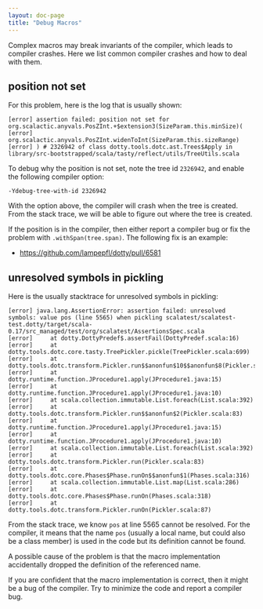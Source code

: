 ```yaml
---
layout: doc-page
title: "Debug Macros"
---
```


Complex macros may break invariants of the compiler, which leads to compiler crashes.
Here we list common compiler crashes and how to deal with them.

## position not set

For this problem, here is the log that is usually shown:

```
[error] assertion failed: position not set for org.scalactic.anyvals.PosZInt.+$extension3(SizeParam.this.minSize)(
[error]   org.scalactic.anyvals.PosZInt.widenToInt(SizeParam.this.sizeRange)
[error] ) # 2326942 of class dotty.tools.dotc.ast.Trees$Apply in library/src-bootstrapped/scala/tasty/reflect/utils/TreeUtils.scala
```

To debug why the position is not set, note the tree id `2326942`, and enable
the following compiler option:

```
-Ydebug-tree-with-id 2326942
```

With the option above, the compiler will crash when the tree is created. From
the stack trace, we will be able to figure out where the tree is created.

If the position is in the compiler, then either report a compiler bug or
fix the problem with `.withSpan(tree.span)`. The following fix is an example:

- https://github.com/lampepfl/dotty/pull/6581

## unresolved symbols in pickling

Here is the usually stacktrace for unresolved symbols in pickling:

```
[error] java.lang.AssertionError: assertion failed: unresolved symbols: value pos (line 5565) when pickling scalatest/scalatest-test.dotty/target/scala-0.17/src_managed/test/org/scalatest/AssertionsSpec.scala
[error] 	at dotty.DottyPredef$.assertFail(DottyPredef.scala:16)
[error] 	at dotty.tools.dotc.core.tasty.TreePickler.pickle(TreePickler.scala:699)
[error] 	at dotty.tools.dotc.transform.Pickler.run$$anonfun$10$$anonfun$8(Pickler.scala:60)
[error] 	at dotty.runtime.function.JProcedure1.apply(JProcedure1.java:15)
[error] 	at dotty.runtime.function.JProcedure1.apply(JProcedure1.java:10)
[error] 	at scala.collection.immutable.List.foreach(List.scala:392)
[error] 	at dotty.tools.dotc.transform.Pickler.run$$anonfun$2(Pickler.scala:83)
[error] 	at dotty.runtime.function.JProcedure1.apply(JProcedure1.java:15)
[error] 	at dotty.runtime.function.JProcedure1.apply(JProcedure1.java:10)
[error] 	at scala.collection.immutable.List.foreach(List.scala:392)
[error] 	at dotty.tools.dotc.transform.Pickler.run(Pickler.scala:83)
[error] 	at dotty.tools.dotc.core.Phases$Phase.runOn$$anonfun$1(Phases.scala:316)
[error] 	at scala.collection.immutable.List.map(List.scala:286)
[error] 	at dotty.tools.dotc.core.Phases$Phase.runOn(Phases.scala:318)
[error] 	at dotty.tools.dotc.transform.Pickler.runOn(Pickler.scala:87)
```

From the stack trace, we know `pos` at line 5565 cannot be resolved. For the
compiler, it means that the name `pos` (usually a local name, but could also be
a class member) is used in the code but its definition cannot be found.

A possible cause of the problem is that the macro implementation accidentally
dropped the definition of the referenced name.

If you are confident that the macro implementation is correct, then it might be
a bug of the compiler. Try to minimize the code and report a compiler bug.
